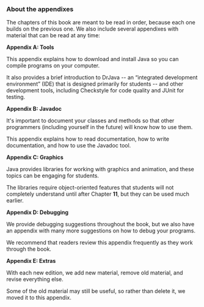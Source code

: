 ###  About the appendixes


The chapters of this book are meant to be read in order, because each one builds on the previous one.
We also include several appendixes with material that can be read at any time:



**Appendix A: Tools**



This appendix explains how to download and install Java so you can compile programs on your computer.

It also provides a brief introduction to DrJava -- an “integrated development environment” (IDE) that is designed primarily for students -- and other development tools, including Checkstyle for code quality and JUnit for testing.



**Appendix B: Javadoc**



It's important to document your classes and methods so that other programmers (including yourself in the future) will know how to use them.

This appendix explains how to read documentation, how to write documentation, and how to use the Javadoc tool.



**Appendix C: Graphics**



Java provides libraries for working with graphics and animation, and these topics can be engaging for students.

The libraries require object-oriented features that students will not completely understand until after Chapter **11**, but they can be used much earlier.



**Appendix D: Debugging**



We provide debugging suggestions throughout the book, but we also have an appendix with many more suggestions on how to debug your programs.

We recommend that readers review this appendix frequently as they work through the book.



**Appendix E: Extras**



With each new edition, we add new material, remove old material, and revise everything else.

Some of the old material may still be useful, so rather than delete it, we moved it to this appendix.